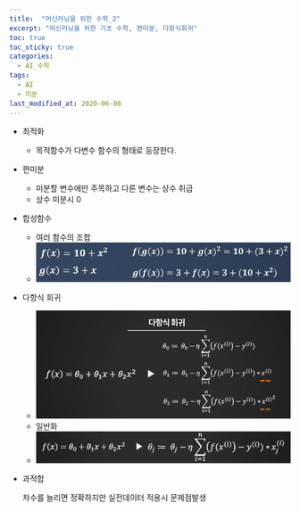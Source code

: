 ```yaml
---
title:  "머신러닝을 위한 수학_2"
excerpt: "머신러닝을 위한 기초 수학, 편미분, 다항식회귀"
toc: true
toc_sticky: true
categories:
  - AI_수학
tags:
  - AI
  - 미분
last_modified_at: 2020-06-08
---
```


* 최적화
  * 목적함수가 다변수 함수의 형태로 등장한다.
* 편미분
  * 미분할 변수에만 주목하고 다른 변수는 상수 취급
  * 상수 미분시 0
* 합성함수
  * 여러 함수의 조합 
  * ![합성함수](/img/합성함수.PNG)
* 다항식 회귀
  * ![다항식회귀](/img/다항식회귀.PNG) 
  * 일반화
  * ![다항식회귀일반화](/img/다항식회귀일반화.PNG) 
  
* 과적합

    차수를 늘리면 정확하지만 실전데이터 적용시 문제점발생
